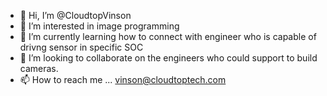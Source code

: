 - 👋 Hi, I’m @CloudtopVinson
- 👀 I’m interested in image programming
- 🌱 I’m currently learning how to connect with engineer who is capable of drivng sensor in specific SOC
- 💞️ I’m looking to collaborate on the engineers who could support to build cameras.
- 📫 How to reach me ... vinson@cloudtoptech.com

<!---
CloudtopVinson/CloudtopVinson is a ✨ special ✨ repository because its `README.md` (this file) appears on your GitHub profile.
You can click the Preview link to take a look at your changes.
--->
